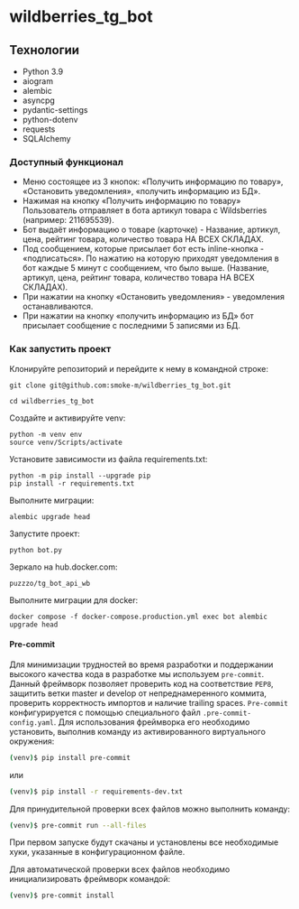 # wildberries_tg_bot

## Технологии

- Python 3.9
- aiogram
- alembic
- asyncpg
- pydantic-settings
- python-dotenv
- requests
- SQLAlchemy

### Доступный функционал

- Меню состоящее из 3 кнопок: «Получить информацию по товару», «Остановить уведомления», «получить информацию из БД».
- Нажимая на кнопку «Получить информацию по товару» Пользователь отправляет в бота артикул товара с Wildsberries (например: 211695539).
- Бот выдаёт информацию о товаре (карточке) - Название, артикул, цена, рейтинг товара, количество товара НА ВСЕХ СКЛАДАХ.
- Под сообщением, которые присылает бот есть inline-кнопка - «подписаться». По нажатию на которую приходят уведомления в бот каждые 5 минут с сообщением, что было выше. (Название, артикул, цена, рейтинг товара, количество товара НА ВСЕХ СКЛАДАХ).
- При нажатии на кнопку «Остановить уведомления» - уведомления останавливаются.
- При нажатии на кнопку «получить информацию из БД» бот присылает сообщение с последними 5 записями из БД.

### Как запустить проект

Клонируйте репозиторий и перейдите к нему в командной строке:

    git clone git@github.com:smoke-m/wildberries_tg_bot.git

    cd wildberries_tg_bot

Создайте и активируйте venv:

    python -m venv env
    source venv/Scripts/activate

Установите зависимости из файла requirements.txt:

    python -m pip install --upgrade pip
    pip install -r requirements.txt

Выполните миграции:

    alembic upgrade head

Запустите проект:

    python bot.py

Зеркало на hub.docker.com:

    puzzzo/tg_bot_api_wb

Выполните миграции для docker:

    docker compose -f docker-compose.production.yml exec bot alembic upgrade head

#### Pre-commit
Для минимизации трудностей во время разработки и поддержании высокого качества кода в разработке мы используем `pre-commit`. Данный фреймворк позволяет проверить код на соответствие `PEP8`, защитить ветки master и develop от непреднамеренного коммита, проверить корректность импортов и наличие trailing spaces.
`Pre-commit` конфигурируется с помощью специального файл `.pre-commit-config.yaml`. Для использования фреймворка его необходимо установить, выполнив команду из активированного виртуального окружения:

```bash
(venv)$ pip install pre-commit
```
или 

```bash
(venv)$ pip install -r requirements-dev.txt
```
Для принудительной проверки всех файлов можно выполнить команду:
```bash
(venv)$ pre-commit run --all-files
```
При первом запуске будут скачаны и установлены все необходимые хуки, указанные в конфигурационном файле.

Для автоматической проверки всех файлов необходимо инициализировать фреймворк командой:
```bash
(venv)$ pre-commit install
```